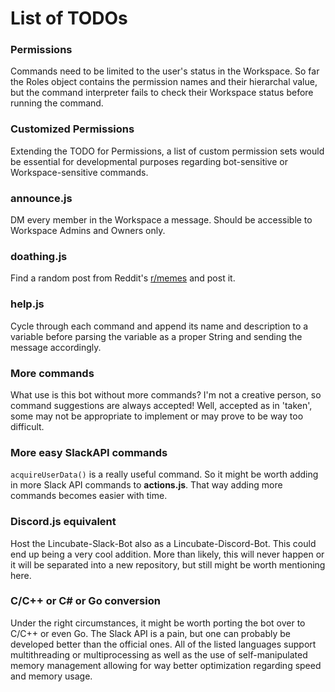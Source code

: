 # List of TODOs

### Permissions
Commands need to be limited to the user's status in the Workspace.
So far the Roles object contains the permission names and their
hierarchal value, but the command interpreter fails to check their
Workspace status before running the command.

### Customized Permissions
Extending the TODO for Permissions, a list of custom permission sets
would be essential for developmental purposes regarding bot-sensitive
or Workspace-sensitive commands.

### announce.js
DM every member in the Workspace a message. Should be accessible to
Workspace Admins and Owners only.

### doathing.js
Find a random post from Reddit's [r/memes](https://www.reddit.com/r/memes)
and post it.

### help.js
Cycle through each command and append its name and description
to a variable before parsing the variable as a proper String and
sending the message accordingly.

### More commands
What use is this bot without more commands? I'm not a creative person,
so command suggestions are always accepted! Well, accepted as in 'taken',
some may not be appropriate to implement or may prove to be way too
difficult.

### More easy SlackAPI commands
`acquireUserData()` is a really useful command. So it might be worth
adding in more Slack API commands to **actions.js**. That way adding
more commands becomes easier with time.

### Discord.js equivalent
Host the Lincubate-Slack-Bot also as a Lincubate-Discord-Bot. This
could end up being a very cool addition. More than likely, this will
never happen or it will be separated into a new repository, but still
might be worth mentioning here.

### C/C++ or C# or Go conversion
Under the right circumstances, it might be worth porting the bot over
to C/C++ or even Go. The Slack API is a pain, but one can probably be
developed better than the official ones. All of the listed languages
support multithreading or multiprocessing as well as the use of
self-manipulated memory management allowing for way better optimization
regarding speed and memory usage.